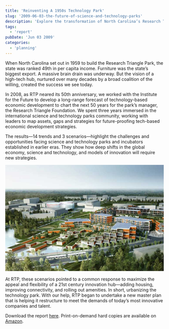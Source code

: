 ```yaml
---
title: 'Reinventing A 1950s Technology Park'
slug: '2009-06-03-the-future-of-science-and-technology-parks'
description: 'Explore the transformation of North Carolina’s Research Triangle Park from its 1950s origins to a modern tech hub. Discover how strategic planning and collaboration over decades helped overcome economic challenges and brain drain, shaping a prosperous future. Delve into the insights from a three-year study with the Institute for the Future, unveiling trends and scenarios that guide the evolution of legacy science and technology parks in today’s dynamic landscape.'
tags:
  - 'report'
pubDate: 'Jun 03 2009'
categories:
  - 'planning'
---
```


When North Carolina set out in 1959 to build the Research Triangle Park, the state was ranked 49th in per capita income. Furniture was the state’s biggest export. A massive brain drain was underway. But the vision of a high-tech hub, nurtured over many decades by a broad coalition of the willing, created the success we see today.

In 2008, as RTP neared its 50th anniversary, we worked with the Institute for the Future to develop a long-range forecast of technology-based economic development to chart the next 50 years for the park’s manager, the Research Triangle Foundation. We spent three years immersed in the international science and technology parks community, working with leaders to map assets, gaps and strategies for future-proofing tech-based economic development strategies.

The results—14 trends and 3 scenarios—highlight the challenges and opportunities facing science and technology parks and incubators established in earlier eras. They show how deep shifts in the global economy, science and technology, and models of innovation will require new strategies.

![](./1A-rtp-grimshaw.jpg)

At RTP, these scenarios pointed to a common response to maximize the appeal and flexibility of a 21st century innovation hub—adding housing, improving connectivity, and rolling out amenities. In short, urbanizing the technology park. With our help, RTP began to undertake a new master plan that is helping it restructure to meet the demands of today’s most innovative companies and talent.

Download the report [here](/pdf/1B-SR-1236-Future-Knowledge-Ecosystems.pdf). Print-on-demand hard copies are available on [Amazon](https://www.amazon.com/Future-Knowledge-Ecosystems-Anthony-Townsend/dp/B009AKLB86).
